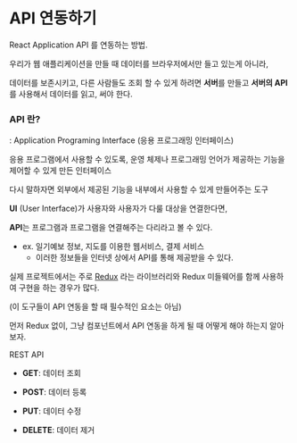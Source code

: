 # API 연동하기

React Application API 를 연동하는 방법.

우리가 웹 애플리케이션을 만들 때 데이터를 브라우저에서만 들고 있는게 아니라, 

데이터를 보존시키고, 다른 사람들도 조회 할 수 있게 하려면 **서버**를 만들고 **서버의 API** 를 사용해서 데이터를 읽고, 써야 한다.



### API 란?

: Application Programing Interface (응용 프로그래밍 인터페이스)

응용 프로그램에서 사용할 수 있도록, 운영 체제나 프로그래밍 언어가 제공하는 기능을 제어할 수 있게 만든 인터페이스

다시 말하자면 외부에서 제공된 기능을 내부에서 사용할 수 있게 만들어주는 도구

**UI** (User Interface)가 사용자와 사용자가 다룰 대상을 연결한다면,

**API**는 프로그램과 프로그램을 연결해주는 다리라고 볼 수 있다.

- ex. 일기예보 정보, 지도를 이용한 웹서비스, 결제 서비스
  - 이러한 정보들을 인터넷 상에서 API를 통해 제공받을 수 있다. 



실제 프로젝트에서는 주로 [Redux](https://redux.js.org/) 라는 라이브러리와 Redux 미들웨어를 함께 사용하여 구현을 하는 경우가 많다.

(이 도구들이 API 연동을 할 때 필수적인 요소는 아님) 

먼저 Redux 없이, 그냥 컴포넌트에서 API 연동을 하게 될 때 어떻게 해야 하는지 알아보자.

REST API

- **GET**: 데이터 조회

- **POST**: 데이터 등록

- **PUT**: 데이터 수정

- **DELETE**: 데이터 제거

  

